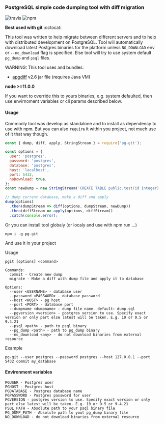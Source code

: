 ### PostgreSQL simple code dumping tool with diff migration

![travis](https://travis-ci.org/soulman-is-good/pg-git.svg?branch=master) ![npm](https://img.shields.io/npm/v/pg-git?style=plastic)

**Best used with git** :octocat:

This tool was written to help migrate between different servers and to help with distributed development on PostgreSQL.
Tool will automatically download latest Postgres binaries for the platform unless `NO_DOWNLOAD` env or `--no_download` flag is specified.
Else tool will try to use system default `pg_dump` and `psql` files.

WARNING: This tool uses and bundles:

- [apgdiff](https://github.com/fordfrog/apgdiff) v2.6 jar file (requires Java VM)

**node >=11.0.0**

If you want to override this to yours binaries, e.g. system defaulted, then use envirnoment variables or cli params described below.

#### Usage

Commonly tool was develop as standalone and to install as dependency to use with npm. But you can also `require`
it within you project, not much use of it that way though.

```js
const { dump, diff, apply, StringStream } = require('pg-git');

const options = {
  user: 'postgres',
  password: 'postgres',
  database: 'postgres',
  host: 'localhost',
  port: 5432,
  noDownload: true,
};
const newDump = new StringStream('CREATE TABLE public.test(id integer);');

// dump current database, make a diff and apply
dump(options)
  .then(dumpStream => diff(options, dumpStream, newDump))
  .then(diffStream => apply(options, diffStream))
  .catch(console.error);
```

Or you can install tool globaly (or localy and use with npm run ...)

```
npm i -g pg-git
```

And use it in your project

Usage 

```
pgit [options] <command>

Commands:
  commit - Create new dump
  migrate - Make a diff with dump file and apply it to database

Options:
  --user <USERNAME> - database user
  --password <PASSWORD> - database password
  --host <HOST> - pg host
  --port <PORT> - database port
  --dumpname <dumpname> - dump file name. default: dump.sql
  --pgversion <version> - postgres version to use. Specify exact version or only part else latest will be taken. E.g. 10 or 9.5 or 9.4.21
  --psql <path> - path to psql binary
  --pg_dump <path> - path to pg_dump binary
  --no_download <any> - do not download binaries from external resource 
```

Example

```
pg-git --user postgres --password postgres --host 127.0.0.1 --port 5432 commit my_database
```

#### Environment variables

```
PGUSER - Postgres user
PGHOST - Postgres host
PGDATABASE - Postgres database name
PGPASSWORD - Postgres password for user
PGVERSION - postgres version to use. Specify exact version or only part else latest will be taken. E.g. 10 or 9.5 or 9.4.21
PSQL_PATH - Absolute path to your psql binary file
PG_DUMP_PATH - Absolute path to yout pg_dump binary file
NO_DOWNLOAD - do not download binaries from external resource
```
